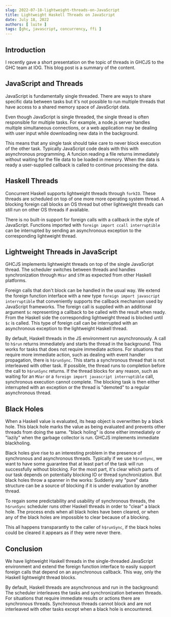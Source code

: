 ```yaml
---
slug: 2022-07-18-lightweight-threads-on-JavaScript
title: Lightweight Haskell Threads on JavaScript
date: July 18, 2022
authors: [ luite ]
tags: [ghc, javascript, concurrency, ffi ]
---
```


## Introduction

I recently gave a short presentation on the topic of threads in GHCJS to the GHC team at IOG. This blog post is a summary of the content.

## JavaScript and Threads

JavaScript is fundamentally single threaded. There are ways to share specific data between tasks but it's not possible to run multiple threads that have access to a shared memory space of JavaScript data.

Even though JavaScript is single threaded, the single thread is often responsible for multiple tasks. For example, a node.js server handles multiple simultaneous connections, or a web application may be dealing with user input while downloading new data in the background.

This means that any single task should take care to never block execution of the other task. Typically JavaScript code deals with this with asynchronous programming. A funcion reading a file returns immediately without waiting for the file data to be loaded in memory. When the data is ready a user-supplied callback is called to continue processing the data.

## Haskell Threads

Concurrent Haskell supports lightweight threads through `forkIO`. These threads are scheduled on top of one more more operating system thread. A blocking foreign call blocks an OS thread but other lightweight threads can still run on other OS threads if available.

There is no built-in support for foreign calls with a callback in the style of JavaScript. Functions imported with `foreign import ccall interruptible` can be interrupted by sending an asynchronous exception to the corresponding lightweight thread. 

## Lightweight Threads in JavaScript

GHCJS implements lightweight threads on top of the single JavaScript thread. The scheduler switches between threads and handles synchronization through `MVar` and `STM` as expected from other Haskell platforms.

Foreign calls that don't block can be handled in the usual way. We extend the foreign function interface with a new type `foreign import javascript interruptible` that conveniently supports the callback mechanism used by JavaScript frameworks. The foreign call is supplied with an additional argument `$c` representing a callback to be called with the result when ready. From the Haskell side the corresponding lightweight thread is blocked until `$c` is called. This type of foreign call can be interrupted with an asynchronous exception to the lightweight Haskell thread.

By default, Haskell threads in the JS environment run asynchronously. A call to `h$run` returns immediately and starts the thread in the background. This works for tasks that does not require immediate actions. For situations that require more immediate action, such as dealing with event handler propagation, there is `h$runSync`. This starts a synchronous thread that is not interleaved with other task. If possible, the thread runs to completion before the call to `h$runSync` returns. If the thread blocks for any reason, such as waiting for an `MVar` or a `foreign import javascript interruptible` call, synchronous execution cannot complete. The blocking task is then either interrupted with an exception or the thread is "demoted" to a regular asynchronous thread.

## Black Holes

When a Haskell value is evaluated, its heap object is overwritten by a black hole. This black hole marks the value as being evaluated and prevents other threads from doing the same. "black holing" is done either immediately or "lazily" when the garbage collector is run. GHCJS implements immediate blackholing.

Black holes give rise to an interesting problem in the presence of synchronous and asynchronous threads. Typically if we use `h$runSync`, we want to have some guarantee that at least part of the task will run successfully without blocking. For the most part, it's clear which parts of our task depends on potentially blocking IO or thread synchronization. But black holes throw a spanner in the works: Suddenly any "pure" data structure can be a source of blocking if it is under evaluation by another thread.

To regain some predictability and usability of synchronous threads, the `h$runSync` scheduler runs other Haskell threads in order to "clear" a black hole. The process ends when all black holes have been cleared, or when any of the black holes are impossible to clear because of a blocking.

This all happens transparantly to the caller of `h$runSync`, if the black holes could be cleared it appears as if they were never there.

## Conclusion

We have lightweight Haskell threads in the single-threaded JavaScript environment and extend the foreign function interface to easily support foreign calls that depend on an asynchronous callback. This way, only the Haskell lightweight thread blocks.

By default, Haskell threads are asynchronous and run in the background: The scheduler interleaves the tasks and synchronization between threads. For situations that require immediate results or actions there are synchronous threads. Synchronous threads cannot block and are not interleaved with other tasks except when a black hole is encountered.